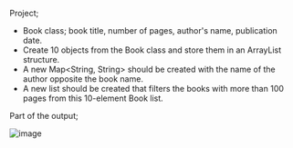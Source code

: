 
Project;

- Book class; book title, number of pages, author's name, publication date.
- Create 10 objects from the Book class and store them in an ArrayList structure.
- A new Map<String, String> should be created with the name of the author opposite the book name.
- A new list should be created that filters the books with more than 100 pages from this 10-element Book list.

Part of the output;

![image](https://user-images.githubusercontent.com/40757395/169373403-7c14febb-bf86-4f9b-b525-01edf628e036.png)
